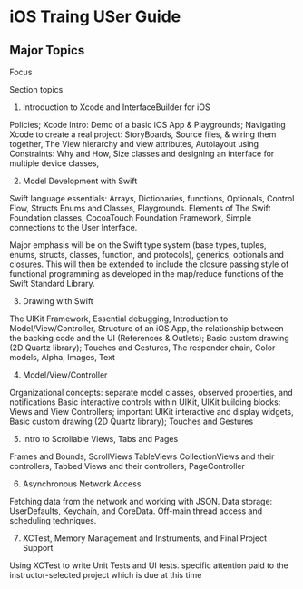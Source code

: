 # iOS Traing USer Guide
## Major Topics


Focus
	

Section topics

1.  Introduction to Xcode and InterfaceBuilder for iOS

Policies; Xcode Intro: Demo of a basic iOS App & Playgrounds;  Navigating Xcode to create a real project: StoryBoards, Source files, & wiring them together, The View hierarchy and view attributes, Autolayout using Constraints: Why and How, Size classes and designing an interface for multiple device classes, 

2.  Model Development with Swift 

Swift language essentials: Arrays, Dictionaries, functions, Optionals, Control Flow, Structs Enums and Classes, Playgrounds.  Elements of The Swift Foundation classes, CocoaTouch Foundation Framework, Simple connections to the User Interface.

Major emphasis will be on the Swift type system (base types, tuples, enums, structs, classes, function, and protocols), generics, optionals and closures.  This will then be extended to include the closure passing style of functional programming as developed in the map/reduce functions of the Swift Standard Library.

3.  Drawing with Swift
	
 The UIKit Framework, Essential debugging, Introduction to Model/View/Controller, Structure of an iOS App, the relationship between the backing code and the UI (References & Outlets); Basic custom drawing (2D Quartz library); Touches and Gestures, The responder chain, Color models, Alpha, Images, Text

4.  Model/View/Controller
	
Organizational concepts: separate model classes, observed properties, and notifications Basic interactive controls within UIKit, UIKit building blocks: Views and View Controllers; important UIKit interactive and display widgets, Basic custom drawing (2D Quartz library); Touches and Gestures

5.  Intro to Scrollable Views, Tabs and Pages
	
Frames and Bounds, ScrollViews TableViews CollectionViews and their controllers, Tabbed Views and their controllers, PageController

6.  Asynchronous Network Access
	
Fetching data from the network and working with JSON. Data storage: UserDefaults, Keychain, and CoreData.  Off-main thread access and scheduling techniques.

7.  XCTest, Memory Management and Instruments, and Final Project Support
	
Using XCTest to write Unit Tests and UI tests.  specific attention paid to the instructor-selected project which is due at this time

